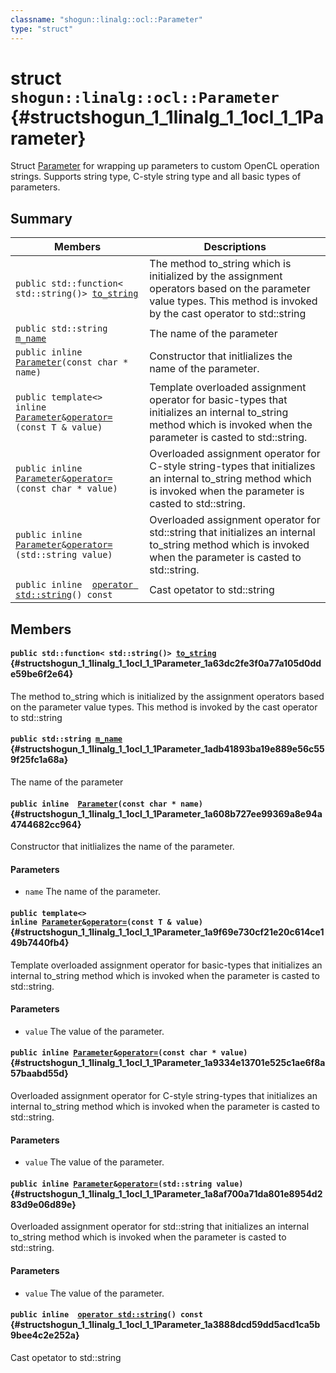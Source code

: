 ```yaml
---
classname: "shogun::linalg::ocl::Parameter"
type: "struct"
---
```


# struct `shogun::linalg::ocl::Parameter` {#structshogun_1_1linalg_1_1ocl_1_1Parameter}

Struct [Parameter](#structshogun_1_1linalg_1_1ocl_1_1Parameter) for wrapping up parameters to custom OpenCL operation strings. Supports string type, C-style string type and all basic types of parameters.

## Summary

 Members                        | Descriptions
--------------------------------|---------------------------------------------
`public std::function< std::string()> `[`to_string`](#structshogun_1_1linalg_1_1ocl_1_1Parameter_1a63dc2fe3f0a77a105d0dde59be6f2e64) | The method to_string which is initialized by the assignment operators based on the parameter value types. This method is invoked by the cast operator to std::string
`public std::string `[`m_name`](#structshogun_1_1linalg_1_1ocl_1_1Parameter_1adb41893ba19e889e56c559f25fc1a68a) | The name of the parameter
`public inline  `[`Parameter`](#structshogun_1_1linalg_1_1ocl_1_1Parameter_1a608b727ee99369a8e94a4744682cc964)`(const char * name)` | Constructor that initlializes the name of the parameter.
`public template<>`  <br/>`inline `[`Parameter`](#structshogun_1_1linalg_1_1ocl_1_1Parameter)` & `[`operator=`](#structshogun_1_1linalg_1_1ocl_1_1Parameter_1a9f69e730cf21e20c614ce149b7440fb4)`(const T & value)` | Template overloaded assignment operator for basic-types that initializes an internal to_string method which is invoked when the parameter is casted to std::string.
`public inline `[`Parameter`](#structshogun_1_1linalg_1_1ocl_1_1Parameter)` & `[`operator=`](#structshogun_1_1linalg_1_1ocl_1_1Parameter_1a9334e13701e525c1ae6f8a57baabd55d)`(const char * value)` | Overloaded assignment operator for C-style string-types that initializes an internal to_string method which is invoked when the parameter is casted to std::string.
`public inline `[`Parameter`](#structshogun_1_1linalg_1_1ocl_1_1Parameter)` & `[`operator=`](#structshogun_1_1linalg_1_1ocl_1_1Parameter_1a8af700a71da801e8954d283d9e06d89e)`(std::string value)` | Overloaded assignment operator for std::string that initializes an internal to_string method which is invoked when the parameter is casted to std::string.
`public inline  `[`operator std::string`](#structshogun_1_1linalg_1_1ocl_1_1Parameter_1a3888dcd59dd5acd1ca5b9bee4c2e252a)`() const` | Cast opetator to std::string

## Members

#### `public std::function< std::string()> `[`to_string`](#structshogun_1_1linalg_1_1ocl_1_1Parameter_1a63dc2fe3f0a77a105d0dde59be6f2e64) {#structshogun_1_1linalg_1_1ocl_1_1Parameter_1a63dc2fe3f0a77a105d0dde59be6f2e64}

The method to_string which is initialized by the assignment operators based on the parameter value types. This method is invoked by the cast operator to std::string

#### `public std::string `[`m_name`](#structshogun_1_1linalg_1_1ocl_1_1Parameter_1adb41893ba19e889e56c559f25fc1a68a) {#structshogun_1_1linalg_1_1ocl_1_1Parameter_1adb41893ba19e889e56c559f25fc1a68a}

The name of the parameter

#### `public inline  `[`Parameter`](#structshogun_1_1linalg_1_1ocl_1_1Parameter_1a608b727ee99369a8e94a4744682cc964)`(const char * name)` {#structshogun_1_1linalg_1_1ocl_1_1Parameter_1a608b727ee99369a8e94a4744682cc964}

Constructor that initlializes the name of the parameter.

#### Parameters
* `name` The name of the parameter.

#### `public template<>`  <br/>`inline `[`Parameter`](#structshogun_1_1linalg_1_1ocl_1_1Parameter)` & `[`operator=`](#structshogun_1_1linalg_1_1ocl_1_1Parameter_1a9f69e730cf21e20c614ce149b7440fb4)`(const T & value)` {#structshogun_1_1linalg_1_1ocl_1_1Parameter_1a9f69e730cf21e20c614ce149b7440fb4}

Template overloaded assignment operator for basic-types that initializes an internal to_string method which is invoked when the parameter is casted to std::string.

#### Parameters
* `value` The value of the parameter.

#### `public inline `[`Parameter`](#structshogun_1_1linalg_1_1ocl_1_1Parameter)` & `[`operator=`](#structshogun_1_1linalg_1_1ocl_1_1Parameter_1a9334e13701e525c1ae6f8a57baabd55d)`(const char * value)` {#structshogun_1_1linalg_1_1ocl_1_1Parameter_1a9334e13701e525c1ae6f8a57baabd55d}

Overloaded assignment operator for C-style string-types that initializes an internal to_string method which is invoked when the parameter is casted to std::string.

#### Parameters
* `value` The value of the parameter.

#### `public inline `[`Parameter`](#structshogun_1_1linalg_1_1ocl_1_1Parameter)` & `[`operator=`](#structshogun_1_1linalg_1_1ocl_1_1Parameter_1a8af700a71da801e8954d283d9e06d89e)`(std::string value)` {#structshogun_1_1linalg_1_1ocl_1_1Parameter_1a8af700a71da801e8954d283d9e06d89e}

Overloaded assignment operator for std::string that initializes an internal to_string method which is invoked when the parameter is casted to std::string.

#### Parameters
* `value` The value of the parameter.

#### `public inline  `[`operator std::string`](#structshogun_1_1linalg_1_1ocl_1_1Parameter_1a3888dcd59dd5acd1ca5b9bee4c2e252a)`() const` {#structshogun_1_1linalg_1_1ocl_1_1Parameter_1a3888dcd59dd5acd1ca5b9bee4c2e252a}

Cast opetator to std::string


